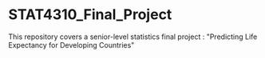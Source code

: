 # STAT4310_Final_Project
This repository covers a senior-level statistics final project : "Predicting Life Expectancy for Developing Countries"
